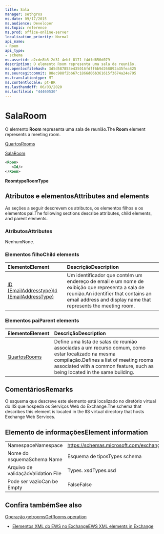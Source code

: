 ```yaml
---
title: Sala
manager: sethgros
ms.date: 09/17/2015
ms.audience: Developer
ms.topic: reference
ms.prod: office-online-server
localization_priority: Normal
api_name:
- Room
api_type:
- schema
ms.assetid: a2cde8b8-2d31-4ebf-8171-f4dfd650d079
description: O elemento Room representa uma sala de reunião.
ms.openlocfilehash: 3d5d587853e435016fdff6b9d268892a35fea825
ms.sourcegitcommit: 88ec988f2bb67c1866d06b361615f3674a24e795
ms.translationtype: MT
ms.contentlocale: pt-BR
ms.lasthandoff: 06/03/2020
ms.locfileid: "44460530"
---
```

# <a name="room"></a><span data-ttu-id="01cee-103">Sala</span><span class="sxs-lookup"><span data-stu-id="01cee-103">Room</span></span>

<span data-ttu-id="01cee-104">O elemento **Room** representa uma sala de reunião.</span><span class="sxs-lookup"><span data-stu-id="01cee-104">The **Room** element represents a meeting room.</span></span> 
  
[<span data-ttu-id="01cee-105">Quartos</span><span class="sxs-lookup"><span data-stu-id="01cee-105">Rooms</span></span>](rooms.md)
  
[<span data-ttu-id="01cee-106">Sala</span><span class="sxs-lookup"><span data-stu-id="01cee-106">Room</span></span>](room.md)
  
```XML
<Room>
   <Id/>
</Room>
```

 <span data-ttu-id="01cee-107">**Roomtype**</span><span class="sxs-lookup"><span data-stu-id="01cee-107">**RoomType**</span></span>
## <a name="attributes-and-elements"></a><span data-ttu-id="01cee-108">Atributos e elementos</span><span class="sxs-lookup"><span data-stu-id="01cee-108">Attributes and elements</span></span>

<span data-ttu-id="01cee-109">As seções a seguir descrevem os atributos, os elementos filhos e os elementos pai.</span><span class="sxs-lookup"><span data-stu-id="01cee-109">The following sections describe attributes, child elements, and parent elements.</span></span>
  
### <a name="attributes"></a><span data-ttu-id="01cee-110">Atributos</span><span class="sxs-lookup"><span data-stu-id="01cee-110">Attributes</span></span>

<span data-ttu-id="01cee-111">Nenhum</span><span class="sxs-lookup"><span data-stu-id="01cee-111">None.</span></span>
  
### <a name="child-elements"></a><span data-ttu-id="01cee-112">Elementos filho</span><span class="sxs-lookup"><span data-stu-id="01cee-112">Child elements</span></span>

|<span data-ttu-id="01cee-113">**Elemento**</span><span class="sxs-lookup"><span data-stu-id="01cee-113">**Element**</span></span>|<span data-ttu-id="01cee-114">**Descrição**</span><span class="sxs-lookup"><span data-stu-id="01cee-114">**Description**</span></span>|
|:-----|:-----|
|[<span data-ttu-id="01cee-115">ID (EmailAddresstype)</span><span class="sxs-lookup"><span data-stu-id="01cee-115">Id (EmailAddressType)</span></span>](id-emailaddresstype.md) <br/> |<span data-ttu-id="01cee-116">Um identificador que contém um endereço de email e um nome de exibição que representa a sala de reunião.</span><span class="sxs-lookup"><span data-stu-id="01cee-116">An identifier that contains an email address and display name that represents the meeting room.</span></span>  <br/> |
   
### <a name="parent-elements"></a><span data-ttu-id="01cee-117">Elementos pai</span><span class="sxs-lookup"><span data-stu-id="01cee-117">Parent elements</span></span>

|<span data-ttu-id="01cee-118">**Elemento**</span><span class="sxs-lookup"><span data-stu-id="01cee-118">**Element**</span></span>|<span data-ttu-id="01cee-119">**Descrição**</span><span class="sxs-lookup"><span data-stu-id="01cee-119">**Description**</span></span>|
|:-----|:-----|
|[<span data-ttu-id="01cee-120">Quartos</span><span class="sxs-lookup"><span data-stu-id="01cee-120">Rooms</span></span>](rooms.md) <br/> |<span data-ttu-id="01cee-121">Define uma lista de salas de reunião associadas a um recurso comum, como estar localizado na mesma compilação.</span><span class="sxs-lookup"><span data-stu-id="01cee-121">Defines a list of meeting rooms associated with a common feature, such as being located in the same building.</span></span>  <br/> |
   
## <a name="remarks"></a><span data-ttu-id="01cee-122">Comentários</span><span class="sxs-lookup"><span data-stu-id="01cee-122">Remarks</span></span>

<span data-ttu-id="01cee-123">O esquema que descreve este elemento está localizado no diretório virtual do IIS que hospeda os Serviços Web do Exchange.</span><span class="sxs-lookup"><span data-stu-id="01cee-123">The schema that describes this element is located in the IIS virtual directory that hosts Exchange Web Services.</span></span>
  
## <a name="element-information"></a><span data-ttu-id="01cee-124">Elemento de informações</span><span class="sxs-lookup"><span data-stu-id="01cee-124">Element information</span></span>

|||
|:-----|:-----|
|<span data-ttu-id="01cee-125">Namespace</span><span class="sxs-lookup"><span data-stu-id="01cee-125">Namespace</span></span>  <br/> |https://schemas.microsoft.com/exchange/services/2006/types  <br/> |
|<span data-ttu-id="01cee-126">Nome do esquema</span><span class="sxs-lookup"><span data-stu-id="01cee-126">Schema Name</span></span>  <br/> |<span data-ttu-id="01cee-127">Esquema de tipos</span><span class="sxs-lookup"><span data-stu-id="01cee-127">Types schema</span></span>  <br/> |
|<span data-ttu-id="01cee-128">Arquivo de validação</span><span class="sxs-lookup"><span data-stu-id="01cee-128">Validation File</span></span>  <br/> |<span data-ttu-id="01cee-129">Types. xsd</span><span class="sxs-lookup"><span data-stu-id="01cee-129">Types.xsd</span></span>  <br/> |
|<span data-ttu-id="01cee-130">Pode ser vazio</span><span class="sxs-lookup"><span data-stu-id="01cee-130">Can be Empty</span></span>  <br/> |<span data-ttu-id="01cee-131">False</span><span class="sxs-lookup"><span data-stu-id="01cee-131">False</span></span>  <br/> |
   
## <a name="see-also"></a><span data-ttu-id="01cee-132">Confira também</span><span class="sxs-lookup"><span data-stu-id="01cee-132">See also</span></span>



[<span data-ttu-id="01cee-133">Operação getrooms</span><span class="sxs-lookup"><span data-stu-id="01cee-133">GetRooms operation</span></span>](getrooms-operation.md)


- [<span data-ttu-id="01cee-134">Elementos XML do EWS no Exchange</span><span class="sxs-lookup"><span data-stu-id="01cee-134">EWS XML elements in Exchange</span></span>](ews-xml-elements-in-exchange.md)


